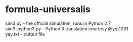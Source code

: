 # formula-universalis

sim3.py - the official simulation, runs in Python 2.7<br />
sim3-python3.py - Python 3 translation courtesy @yqt1001<br />
yay.txt - output file

